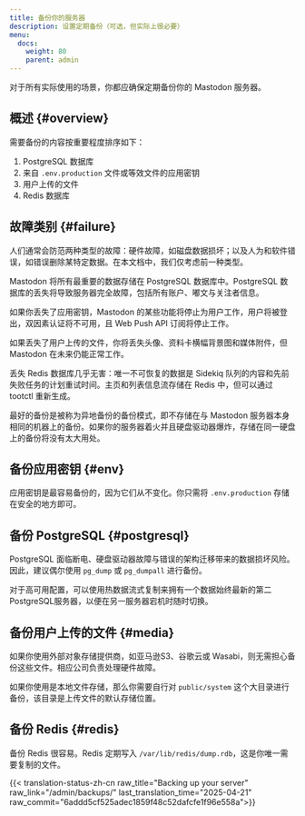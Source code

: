 ```yaml
---
title: 备份你的服务器
description: 设置定期备份（可选，但实际上很必要）
menu:
  docs:
    weight: 80
    parent: admin
---
```


对于所有实际使用的场景，你都应确保定期备份你的 Mastodon 服务器。

## 概述 {#overview}

需要备份的内容按重要程度排序如下：

1. PostgreSQL 数据库
2. 来自 `.env.production` 文件或等效文件的应用密钥
3. 用户上传的文件
4. Redis 数据库

## 故障类别 {#failure}

人们通常会防范两种类型的故障：硬件故障，如磁盘数据损坏；以及人为和软件错误，如错误删除某特定数据。在本文档中，我们仅考虑前一种类型。

Mastodon 将所有最重要的数据存储在 PostgreSQL 数据库中。PostgreSQL 数据库的丢失将导致服务器完全故障，包括所有账户、嘟文与关注者信息。

如果你丢失了应用密钥，Mastodon 的某些功能将停止为用户工作，用户将被登出，双因素认证将不可用，且 Web Push API 订阅将停止工作。

如果丢失了用户上传的文件，你将丢失头像、资料卡横幅背景图和媒体附件，但 Mastodon 在未来仍能正常工作。

丢失 Redis 数据库几乎无害：唯一不可恢复的数据是 Sidekiq 队列的内容和先前失败任务的计划重试时间。主页和列表信息流存储在 Redis 中，但可以通过 tootctl 重新生成。

最好的备份是被称为异地备份的备份模式，即不存储在与 Mastodon 服务器本身相同的机器上的备份。如果你的服务器着火并且硬盘驱动器爆炸，存储在同一硬盘上的备份将没有太大用处。

## 备份应用密钥 {#env}

应用密钥是最容易备份的，因为它们从不变化。你只需将 `.env.production` 存储在安全的地方即可。

## 备份 PostgreSQL {#postgresql}

PostgreSQL 面临断电、硬盘驱动器故障与错误的架构迁移带来的数据损坏风险。因此，建议偶尔使用 `pg_dump` 或 `pg_dumpall` 进行备份。

对于高可用配置，可以使用热数据流式复制来拥有一个数据始终最新的第二PostgreSQL服务器，以便在另一服务器宕机时随时切换。

## 备份用户上传的文件 {#media}

如果你使用外部对象存储提供商，如亚马逊S3、谷歌云或 Wasabi，则无需担心备份这些文件。相应公司负责处理硬件故障。

如果你使用是本地文件存储，那么你需要自行对 `public/system` 这个大目录进行备份，该目录是上传文件的默认存储位置。

## 备份 Redis {#redis}

备份 Redis 很容易。Redis 定期写入 `/var/lib/redis/dump.rdb`，这是你唯一需要复制的文件。

{{< translation-status-zh-cn raw_title="Backing up your server" raw_link="/admin/backups/" last_translation_time="2025-04-21" raw_commit="6addd5cf525adec1859f48c52dafcfe1f96e558a">}}

